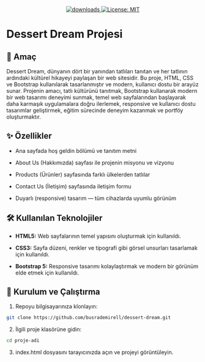 <p align="center">
  <a href="https://github.com/busrademirell/dessert-dream/blob/master/README.md">
    <img alt="downloads" src="https://img.shields.io/badge/English-En-blue" target="_blank" />
  </a>
  <a href="https://github.com/busrademirell/dessert-dream/blob/master/doc/tr/README_tr.md">
    <img alt="License: MIT" src="https://img.shields.io/badge/Turkish-Tr-red" target="_blank" />
  </a>
</p>

# Dessert Dream Projesi

## 🎯 Amaç

Dessert Dream, dünyanın dört bir yanından tatlıları tanıtan ve her tatlının ardındaki kültürel hikayeyi paylaşan bir web sitesidir. Bu proje, HTML, CSS ve Bootstrap kullanılarak tasarlanmıştır ve modern, kullanıcı dostu bir arayüz sunar. Projenin amacı, tatlı kültürünü tanıtmak, Bootstrap kullanarak modern bir web tasarımı deneyimi sunmak, temel web sayfalarından başlayarak daha karmaşık uygulamalara doğru ilerlemek, responsive ve kullanıcı dostu tasarımlar geliştirmek, eğitim sürecinde deneyim kazanmak ve portföy oluşturmaktır.

## ✨ Özellikler

- Ana sayfada hoş geldin bölümü ve tanıtım metni

- About Us (Hakkımızda) sayfası ile projenin misyonu ve vizyonu

- Products (Ürünler) sayfasında farklı ülkelerden tatlılar

- Contact Us (İletişim) sayfasında iletişim formu

- Duyarlı (responsive) tasarım — tüm cihazlarda uyumlu görünüm

## 🛠️ Kullanılan Teknolojiler

- **HTML5:** Web sayfalarının temel yapısını oluşturmak için kullanıldı.

- **CSS3:** Sayfa düzeni, renkler ve tipografi gibi görsel unsurları tasarlamak için kullanıldı.

- **Bootstrap 5:** Responsive tasarımı kolaylaştırmak ve modern bir görünüm elde etmek için kullanıldı.

## 🚀 Kurulum ve Çalıştırma

1. Repoyu bilgisayarınıza klonlayın:

```bash
git clone https://github.com/busrademirell/dessert-dream.git

```

2. İlgili proje klasörüne gidin:

```bash
cd proje-adi
```

3. index.html dosyasını tarayıcınızda açın ve projeyi görüntüleyin.
